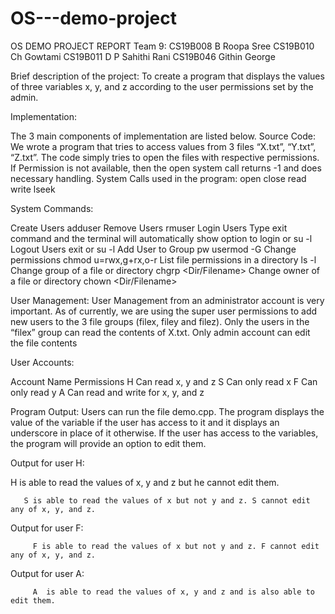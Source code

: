 # OS---demo-project
OS DEMO PROJECT REPORT
Team 9:
CS19B008 B Roopa Sree
CS19B010 Ch Gowtami
CS19B011 D P Sahithi Rani
CS19B046 Githin George

Brief description of the project:
	To create a program that displays the values of three variables x, y, and z according to the user permissions set by the admin. 

Implementation:

The 3 main components of implementation are listed below.
Source Code:
We wrote a program that tries to access values from 3 files “X.txt”, “Y.txt”, 	“Z.txt”. The code simply tries to open the files with respective permissions. If Permission is not available, then the open system call returns -1 and does necessary handling.
System Calls used in the program:
open
close
read
write
lseek


System Commands:

Create Users
adduser
Remove Users
rmuser
Login Users
Type exit command and the terminal will automatically show option to login
or
su -l <username>
Logout Users
exit  or su -l <username> 
Add User to Group
pw usermod <username> -G <groupname> 
Change permissions
chmod u=rwx,g+rx,o-r <filename>
List file permissions in a directory
ls -l
Change group of a file or directory
chgrp <groupname> <Dir/Filename>
Change owner of a file or directory
chown <ownername> <Dir/Filename>


User Management:
User Management from an administrator account is very important. 
As of currently, we are using the super user permissions to add new users to the 3 file groups (filex, filey and filez). Only the users in the “filex” group can read the contents of X.txt. 
Only admin account can edit the file contents
	


User Accounts:
	
Account Name
Permissions
H
Can read x, y and z
S
Can only read x
F
Can only read y
A
Can read and write for x, y, and z


	
Program Output:
	Users can run the file demo.cpp. The program displays the value of the variable if the user has access to it and it displays an underscore in place of it otherwise. If the user has access to the variables, the program will provide an option to edit them.

 Output for user H:

H is able to read the values of x, y and z but he cannot edit them. 




       S is able to read the values of x but not y and z. S cannot edit any of x, y, and z.


 Output for user F:


         F is able to read the values of x but not y and z. F cannot edit any of x, y, and z.


Output for user A:



        
         A  is able to read the values of x, y and z and is also able to edit them.












